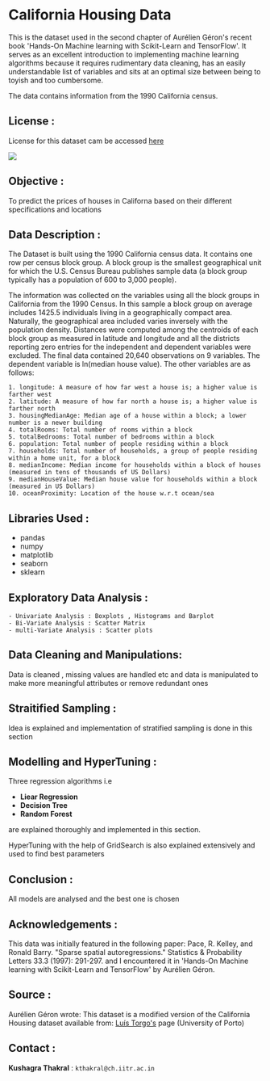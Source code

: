 # California Housing Data

This is the dataset used in the second chapter of Aurélien Géron's recent book 'Hands-On Machine learning with Scikit-Learn and TensorFlow'.
It serves as an excellent introduction to implementing machine learning algorithms because it requires rudimentary data cleaning, has an easily understandable list of variables and sits at an optimal size between being to toyish and too cumbersome.

The data contains information from the 1990 California census.

## License : 

License for this dataset cam be accessed [here](https://creativecommons.org/publicdomain/zero/1.0/)

<img src="https://www.mercurynews.com/wp-content/uploads/2018/04/aerial-jah1.jpg">

## Objective : 

To predict the prices of houses in Californa based on their different specifications and locations

## Data Description : 

The Dataset is built using the 1990 California census data. It contains one row per census block group. A block group is the smallest geographical unit for which the U.S. Census Bureau publishes sample data (a block group typically has a population of 600 to 3,000 people).

The information was collected on the variables using all the block groups in California from the 1990 Census. In this sample a block group on average includes 1425.5 individuals living in a geographically compact area. Naturally, the geographical area included varies inversely with the population density. Distances were computed among the centroids of each block group as measured in latitude and longitude and all the districts reporting zero entries for the independent and dependent variables were excluded. The final data contained 20,640 observations on 9 variables. The dependent variable is ln(median house value). The other variables are as follows: 

    1. longitude: A measure of how far west a house is; a higher value is farther west
    2. latitude: A measure of how far north a house is; a higher value is farther north
    3. housingMedianAge: Median age of a house within a block; a lower number is a newer building
    4. totalRooms: Total number of rooms within a block
    5. totalBedrooms: Total number of bedrooms within a block
    6. population: Total number of people residing within a block
    7. households: Total number of households, a group of people residing within a home unit, for a block
    8. medianIncome: Median income for households within a block of houses (measured in tens of thousands of US Dollars)
    9. medianHouseValue: Median house value for households within a block (measured in US Dollars)
    10. oceanProximity: Location of the house w.r.t ocean/sea

## Libraries Used : 
 - pandas
 - numpy
 - matplotlib
 - seaborn
 - sklearn

## Exploratory Data Analysis : 

    - Univariate Analysis : Boxplots , Histograms and Barplot
    - Bi-Variate Analysis : Scatter Matrix
    - multi-Variate Analysis : Scatter plots

## Data Cleaning and Manipulations:

Data is cleaned , missing values are handled etc and data is manipulated to make more meaningful attributes or remove redundant ones

## Straitified Sampling : 
Idea is explained and implementation of stratified sampling is done in this section

## Modelling and HyperTuning : 

Three regression algorithms i.e 
    
  - **Liear Regression**
  - **Decision Tree**
  - **Random Forest** 

are explained thoroughly and implemented in this section.

HyperTuning with the help of GridSearch is also explained extensively and used to find best parameters 

## Conclusion : 

All models are analysed and the best one is chosen

## Acknowledgements :
This data was initially featured in the following paper:
Pace, R. Kelley, and Ronald Barry. "Sparse spatial autoregressions." Statistics & Probability Letters 33.3 (1997): 291-297.
and I encountered it in 'Hands-On Machine learning with Scikit-Learn and TensorFlow' by Aurélien Géron.

## Source :
Aurélien Géron wrote:
This dataset is a modified version of the California Housing dataset available from:
[Luís Torgo's](https://www.dcc.fc.up.pt/~ltorgo/Regression/cal_housing.html) page (University of Porto)

## Contact : 
**Kushagra Thakral** : `kthakral@ch.iitr.ac.in`
